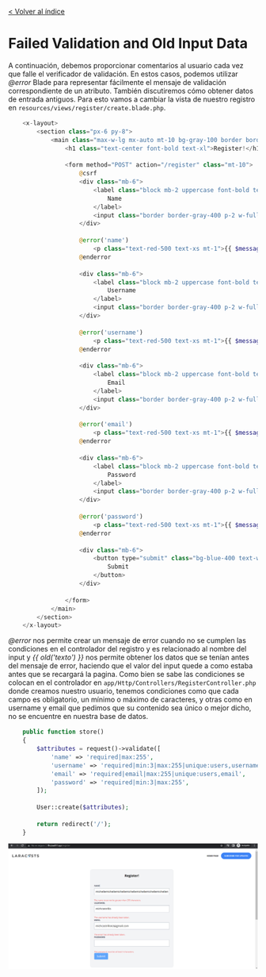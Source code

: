 [< Volver al índice](/docs/readme.md)

# Failed Validation and Old Input Data

A continuación, debemos proporcionar comentarios al usuario cada vez que falle el verificador de validación. En estos casos, podemos utilizar *@error* Blade para representar fácilmente el mensaje de validación correspondiente de un atributo. También discutiremos cómo obtener datos de entrada antiguos. Para esto vamos a cambiar la vista de nuestro registro en `resources/views/register/create.blade.php`.

```php
    <x-layout>
        <section class="px-6 py-8">
            <main class="max-w-lg mx-auto mt-10 bg-gray-100 border border-gray-200 p-6 rounded-xl">
                <h1 class="text-center font-bold text-xl">Register!</h1>
                
                <form method="POST" action="/register" class="mt-10">
                    @csrf
                    <div class="mb-6">
                        <label class="block mb-2 uppercase font-bold text-xs text-gray-700" for="name">
                            Name
                        </label>
                        <input class="border border-gray-400 p-2 w-full" type="text" name="name" id="name" value="{{ old('name') }}" required>
                    </div>

                    @error('name')
                        <p class="text-red-500 text-xs mt-1">{{ $message }}</p>
                    @enderror

                    <div class="mb-6">
                        <label class="block mb-2 uppercase font-bold text-xs text-gray-700" for="username">
                            Username
                        </label>
                        <input class="border border-gray-400 p-2 w-full" type="text" name="username" id="username" value="{{ old('username') }}" required>
                    </div> 

                    @error('username')
                        <p class="text-red-500 text-xs mt-1">{{ $message }}</p>
                    @enderror

                    <div class="mb-6">
                        <label class="block mb-2 uppercase font-bold text-xs text-gray-700" for="email">
                            Email
                        </label>
                        <input class="border border-gray-400 p-2 w-full" type="email" name="email" id="email" value="{{ old('email') }}" required>
                    </div>

                    @error('email')
                        <p class="text-red-500 text-xs mt-1">{{ $message }}</p>
                    @enderror

                    <div class="mb-6">
                        <label class="block mb-2 uppercase font-bold text-xs text-gray-700" for="password">
                            Password
                        </label>
                        <input class="border border-gray-400 p-2 w-full" type="password" name="password" id="password" required>
                    </div>

                    @error('password')
                        <p class="text-red-500 text-xs mt-1">{{ $message }}</p>
                    @enderror

                    <div class="mb-6">
                        <button type="submit" class="bg-blue-400 text-white rounded py-2 px-4 hover:bg-blue-500">
                            Submit
                        </button>
                    </div>

                </form>
            </main>
        </section>
    </x-layout>
```
*@error* nos permite crear un mensaje de error cuando no se cumplen las condiciones en el controlador del registro y es relacionado al nombre del input y *{{ old('texto') }}* nos permite obtener los datos que se tenían antes del mensaje de error, haciendo que el valor del input quede a como estaba antes que se recargará la pagina. Como bien se sabe las condiciones se colocan en el controlador en `app/Http/Controllers/RegisterController.php` donde creamos nuestro usuario, tenemos condiciones como que cada campo es obligatorio, un mínimo o máximo de caracteres, y otras como en username y email que pedimos que su contenido sea único o mejor dicho, no se encuentre en nuestra base de datos. 

```php
    public function store()
    {
        $attributes = request()->validate([
            'name' => 'required|max:255',
            'username' => 'required|min:3|max:255|unique:users,username',
            'email' => 'required|email|max:255|unique:users,email',
            'password' => 'required|min:3|max:255',
        ]);

        User::create($attributes);

        return redirect('/');
    }
```
![image](./images/ep47.png "Mensajes de error")



